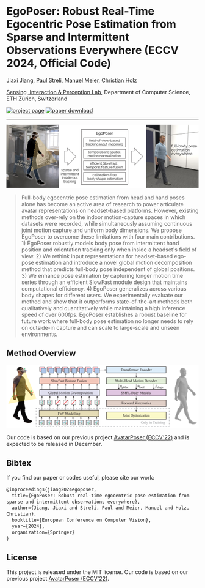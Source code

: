# EgoPoser: Robust Real-Time Egocentric Pose Estimation from Sparse and Intermittent Observations Everywhere (ECCV 2024, Official Code)

[Jiaxi Jiang](https://www.jiaxi-jiang.com/), [Paul Streli](https://www.paulstreli.com), [Manuel Meier](http://northwards.ch/), [Christian Holz](https://www.christianholz.net)<br/>

[Sensing, Interaction & Perception Lab](https://siplab.org), Department of Computer Science, ETH Zürich, Switzerland <br/>

[![project page](https://img.shields.io/badge/project_page-siplab_ethz-blue.svg)](https://siplab.org/projects/EgoPoser)
[![paper download](https://img.shields.io/badge/arxiv-paper-red.svg)](https://arxiv.org/abs/2308.06493)

<p align="center">
</p>

___________
![teaser](figs/teaser.jpg)
> Full-body egocentric pose estimation from head and hand poses alone has become an active area of research to power articulate avatar representations on headset-based platforms. However, existing methods over-rely on the indoor motion-capture spaces in which datasets were recorded, while simultaneously assuming continuous joint motion capture and uniform body dimensions. We propose EgoPoser to overcome these limitations with four main contributions. 1) EgoPoser robustly models body pose from intermittent hand position and orientation tracking only when inside a headset's field of view. 2) We rethink input representations for headset-based ego-pose estimation and introduce a novel global motion decomposition method that predicts full-body pose independent of global positions. 3) We enhance pose estimation by capturing longer motion time series through an efficient SlowFast module design that maintains computational efficiency. 4) EgoPoser generalizes across various body shapes for different users. We experimentally evaluate our method and show that it outperforms state-of-the-art methods both qualitatively and quantitatively while maintaining a high inference speed of over 600fps. EgoPoser establishes a robust baseline for future work where full-body pose estimation no longer needs to rely on outside-in capture and can scale to large-scale and unseen environments.

Method Overview
----------
![architecture](figs/architecture.jpg)



Our code is based on our previous project [AvatarPoser (ECCV'22)](https://github.com/eth-siplab/AvatarPoser) and is expected to be released in December.

Bibtex
----------

If you find our paper or codes useful, please cite our work:

	@inproceedings{jiang2024egoposer,
	  title={EgoPoser: Robust real-time egocentric pose estimation from sparse and intermittent observations everywhere},
	  author={Jiang, Jiaxi and Streli, Paul and Meier, Manuel and Holz, Christian},
	  booktitle={European Conference on Computer Vision},
	  year={2024},
	  organization={Springer}
	}	  

## License
This project is released under the MIT license. Our code is based on our previous project [AvatarPoser (ECCV'22)](https://github.com/eth-siplab/AvatarPoser).
